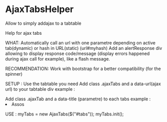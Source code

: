 AjaxTabsHelper
==============

Allow to simply addajax to a tabtable 

Help for ajax tabs

WHAT:
Automatically call an url with one parametre depending on active tab(dynamic) or hash in URL(static) (url#myhash)
Add an alertResponse div allowing to display response code/message (display errors happened during ajax call for example), like a flash message.

RECOMMENDATION:
Work with bootstrap for a better compatibility (for the spinner)

SETUP :
Use the tabtable you need
Add class .ajaxTabs and a data-url(ajax url) to your tabtable div
    example : 
        <div id="tabs" class="tabbable tabbable-custom tabbable-full-width ajaxTabs" data-url="mywebsite_url">
Add class .ajaxTab and a data-title (parametre) to each tabs
    example :
        <li class="active">
            <a class='ajaxTab' data-title='societies' data-toggle="tab">Assos</a>
        </li>

USE :
myTabs = new AjaxTabs($("#tabs"));
myTabs.init();
